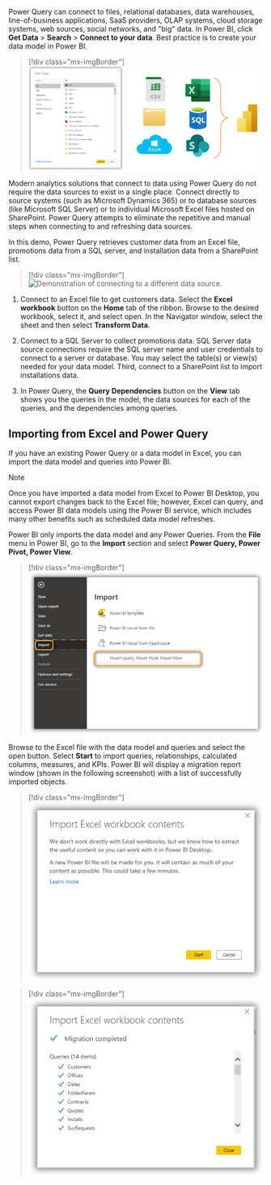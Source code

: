 Power Query can connect to files, relational databases, data warehouses, line-of-business applications, SaaS providers, OLAP systems, cloud storage systems, web sources, social networks, and "big" data. In Power BI, click **Get Data** > **Search** > **Connect to your data**. Best practice is to create your data model in Power BI.
> [!div class="mx-imgBorder"]
> [![Screenshot of Power BI Get Data window with common data sources CSV, XLSX, Folders, SQL, Azure, and SharePoint.](../media/get-data.png)](../media/get-data.png#lightbox)

Modern analytics solutions that connect to data using Power Query do not require the data sources to exist in a single place. Connect directly to source systems (such as Microsoft Dynamics 365) or to database sources (like Microsoft SQL Server) or to individual Microsoft Excel files hosted on SharePoint. Power Query attempts to eliminate the repetitive and manual steps when connecting to and refreshing data sources.

In this demo, Power Query retrieves customer data from an Excel file, promotions data from a SQL server, and installation data from a SharePoint list.

> [!div class="mx-imgBorder"]
> ![Demonstration of connecting to a different data source.](../media/data-source.gif)

1.  Connect to an Excel file to get customers data. Select the **Excel workbook** button on the **Home** tab of the ribbon. Browse to the desired workbook, select it, and select open. In the Navigator window, select the sheet and then select **Transform Data**.

1.  Connect to a SQL Server to collect promotions data. SQL Server data source connections require the SQL server name and user credentials to connect to a server or database. You may select the table(s) or view(s) needed for your data model. Third, connect to a SharePoint list to import installations data.

1.  In Power Query, the **Query Dependencies** button on the **View** tab shows you the queries in the model, the data sources for each of the queries, and the dependencies among queries.

## Importing from Excel and Power Query

If you have an existing Power Query or a data model in Excel, you can import the data model and queries into Power BI.

> [!NOTE]
> Once you have imported a data model from Excel to Power BI Desktop, you cannot export changes back to the Excel file; however, Excel can query, and access Power BI data models using the Power BI service, which includes many other benefits such as scheduled data model refreshes.

Power BI only imports the data model and any Power Queries. From the **File** menu in Power BI, go to the **Import** section and select **Power Query, Power Pivot, Power View**.

> [!div class="mx-imgBorder"]
> [![Screenshot of the Import menu with Power Query, Power Pivot, Power View selected.](../media/import.png)](../media/import.png#lightbox)

Browse to the Excel file with the data model and queries and select the open button. Select **Start** to import queries, relationships, calculated columns, measures, and KPIs. Power BI will display a migration report window (shown in the following screenshot) with a list of successfully imported objects.

> [!div class="mx-imgBorder"]
> [![Screenshot of the workbook import start message.](../media/workbook-import-start.png)](../media/workbook-import-start.png#lightbox)

> [!div class="mx-imgBorder"]
> [![Screenshot of the migration complete message.](../media/migration-complete.png)](../media/migration-complete.png#lightbox)

